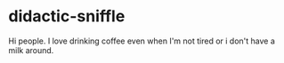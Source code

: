# didactic-sniffle

Hi people. I love drinking coffee even when I'm not tired or i don't have  a milk around. 
